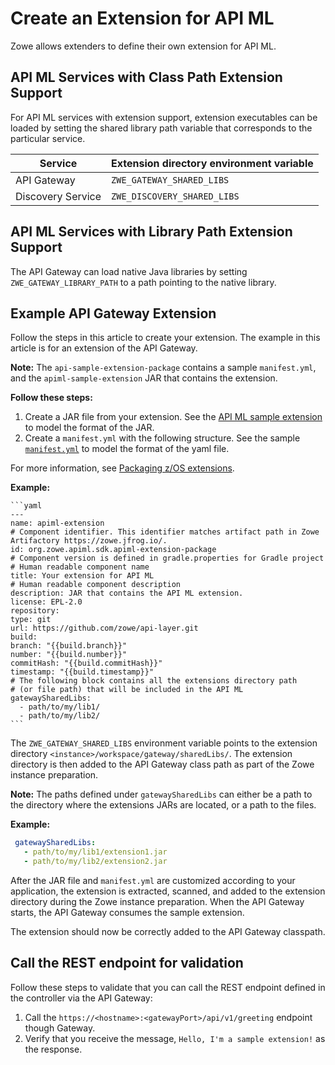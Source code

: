 # Create an Extension for API ML

Zowe allows extenders to define their own extension for API ML. 

## API ML Services with Class Path Extension Support

For API ML services with extension support, extension executables can be loaded by setting the shared library path variable that corresponds to the particular service.

|Service          |Extension directory environment variable|
|-----------------|----------------------------------------|
|API Gateway      | `ZWE_GATEWAY_SHARED_LIBS`              |
|Discovery Service| `ZWE_DISCOVERY_SHARED_LIBS`            |

## API ML Services with Library Path Extension Support

The API Gateway can load native Java libraries by setting `ZWE_GATEWAY_LIBRARY_PATH` to a path pointing to the native library.

## Example API Gateway Extension

Follow the steps in this article to create your extension. The example in this article is for an extension of the API Gateway.

**Note:** The `api-sample-extension-package` contains a sample `manifest.yml`, and the `apiml-sample-extension` JAR that contains the extension.

**Follow these steps:**

1. Create a JAR file from your extension. See the [API ML sample extension](https://github.com/zowe/api-layer/blob/master/apiml-sample-extension) to model the format of the JAR.
2. Create a `manifest.yml` with the following structure. See the sample [`manifest.yml`](https://github.com/zowe/api-layer/blob/master/apiml-sample-extension-package/src/main/resources/manifest.yaml) to model the format of the yaml file.     

For more information, see [Packaging z/OS extensions](../packaging-zos-extensions.md).

   **Example:**

    ```yaml
    ---
    name: apiml-extension
    # Component identifier. This identifier matches artifact path in Zowe Artifactory https://zowe.jfrog.io/.
    id: org.zowe.apiml.sdk.apiml-extension-package
    # Component version is defined in gradle.properties for Gradle project
    # Human readable component name
    title: Your extension for API ML
    # Human readable component description
    description: JAR that contains the API ML extension.
    license: EPL-2.0
    repository:
    type: git
    url: https://github.com/zowe/api-layer.git
    build:
    branch: "{{build.branch}}"
    number: "{{build.number}}"
    commitHash: "{{build.commitHash}}"
    timestamp: "{{build.timestamp}}"
    # The following block contains all the extensions directory path
    # (or file path) that will be included in the API ML
    gatewaySharedLibs:
      - path/to/my/lib1/
      - path/to/my/lib2/
    ```

The `ZWE_GATEWAY_SHARED_LIBS` environment variable points to the 
extension directory `<instance>/workspace/gateway/sharedLibs/`.
The extension directory is then added to the API Gateway class path as part of the Zowe instance preparation.

**Note:** The paths defined under `gatewaySharedLibs` can either be a path to the directory where the extensions JARs are located, or a path to the files. 

**Example:**
   ```yaml
    gatewaySharedLibs:
      - path/to/my/lib1/extension1.jar
      - path/to/my/lib2/extension2.jar
   ```

After the JAR file and `manifest.yml` are customized according to your application, the extension is extracted, scanned, and added to the extension directory during the Zowe instance preparation. When the API Gateway starts, the API Gateway consumes the sample extension. 

The extension should now be correctly added to the API Gateway classpath. 

## Call the REST endpoint for validation 

Follow these steps to validate that you can call the REST endpoint defined in the controller via the API Gateway:

1. Call the `https://<hostname>:<gatewayPort>/api/v1/greeting` endpoint though Gateway.
2. Verify that you receive the message, `Hello, I'm a sample extension!` as the response.